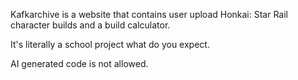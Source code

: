 Kafkarchive is a website that contains user upload Honkai: Star Rail character builds and a build calculator.

It's literally a school project what do you expect.

AI generated code is not allowed.
